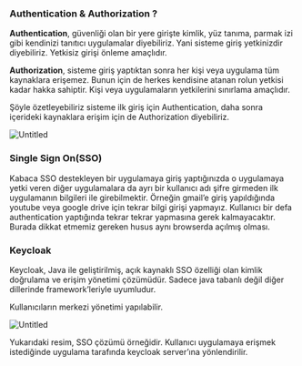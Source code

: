 ### Authentication & Authorization ?

**Authentication**, güvenliği olan bir yere girişte kimlik, yüz tanıma, parmak izi gibi kendinizi tanıtıcı uygulamalar diyebiliriz. Yani sisteme giriş yetkinizdir diyebiliriz. Yetkisiz girişi önleme amaçlıdır.

**Authorization**, sisteme giriş yaptıktan sonra her kişi veya uygulama tüm kaynaklara erişemez. Bunun için de herkes kendisine atanan rolun yetkisi kadar hakka sahiptir. Kişi veya uygulamaların yetkilerini sınırlama amaçlıdır.

Şöyle özetleyebiliriz sisteme ilk giriş için Authentication, daha sonra içerideki kaynaklara erişim için de Authorization diyebiliriz.

![Untitled](https://s3-us-west-2.amazonaws.com/secure.notion-static.com/c1bea567-16cf-4c41-87b9-496404c33856/Untitled.png)

### Single Sign On(SSO)

Kabaca SSO destekleyen bir uygulamaya giriş yaptığınızda o uygulamaya yetki veren diğer uygulamalara da ayrı bir kullanıcı adı şifre girmeden ilk uygulamanın bilgileri ile girebilmektir. Örneğin gmail’e giriş yapıldığında youtube veya google drive için tekrar bilgi girişi yapmayız.  Kullanıcı bir defa authentication yaptığında tekrar tekrar yapmasına gerek kalmayacaktır. Burada dikkat etmemiz gereken husus aynı browserda açılmış olması.

### Keycloak

Keycloak, Java ile geliştirilmiş, açık kaynaklı SSO özelliği olan kimlik doğrulama ve erişim yönetimi çözümüdür. Sadece java tabanlı değil diğer dillerinde framework’leriyle uyumludur.

Kullanıcıların merkezi yönetimi yapılabilir. 

![Untitled](https://s3-us-west-2.amazonaws.com/secure.notion-static.com/c4c4885a-f314-4d68-b11d-033ff127fbf0/Untitled.png)

Yukarıdaki resim, SSO çözümü örneğidir. Kullanıcı uygulamaya erişmek istediğinde uygulama tarafında keycloak server’ına yönlendirilir.